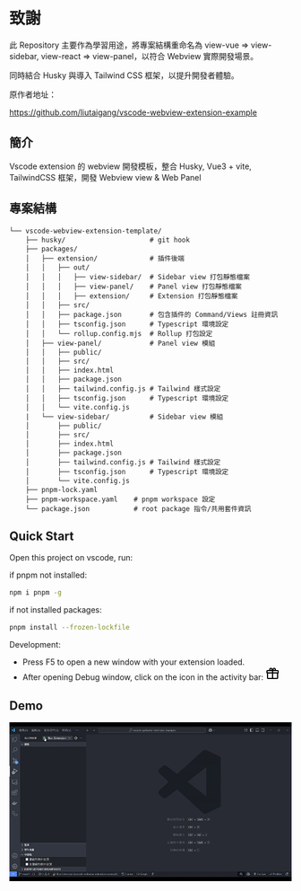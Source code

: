 # 致謝

此 Repository 主要作為學習用途，將專案結構重命名為 view-vue => view-sidebar, view-react => view-panel，以符合 Webview 實際開發場景。

同時結合 Husky 與導入 Tailwind CSS 框架，以提升開發者體驗。

原作者地址：

<https://github.com/liutaigang/vscode-webview-extension-example>

## 簡介

Vscode extension 的 webview 開發模板，整合 Husky, Vue3 + vite, TailwindCSS 框架，開發 Webview view & Web Panel

## 專案結構

```tree
└── vscode-webview-extension-template/
    ├── husky/                     # git hook
    ├── packages/
    │   ├── extension/             # 插件後端
    │   │   ├── out/
    │   │   │   ├── view-sidebar/  # Sidebar view 打包靜態檔案
    │   │   │   ├── view-panel/    # Panel view 打包靜態檔案
    │   │   │   ├── extension/     # Extension 打包靜態檔案
    │   │   ├── src/
    │   │   ├── package.json       # 包含插件的 Command/Views 註冊資訊
    │   │   ├── tsconfig.json      # Typescript 環境設定
    │   │   └── rollup.config.mjs  # Rollup 打包設定
    │   ├── view-panel/            # Panel view 模組
    │   │   ├── public/
    │   │   ├── src/
    │   │   ├── index.html
    │   │   ├── package.json
    │   │   ├── tailwind.config.js # Tailwind 樣式設定
    │   │   ├── tsconfig.json      # Typescript 環境設定
    │   │   └── vite.config.js
    |   └── view-sidebar/          # Sidebar view 模組
    │       ├── public/
    │       ├── src/
    │       ├── index.html
    │       ├── package.json
    │       ├── tailwind.config.js # Tailwind 樣式設定
    │       ├── tsconfig.json      # Typescript 環境設定
    │       └── vite.config.js
    ├── pnpm-lock.yaml
    ├── pnpm-workspace.yaml    # pnpm workspace 設定
    └── package.json           # root package 指令/共用套件資訊
```

## Quick Start

Open this project on vscode, run:

if pnpm not installed:

```bash
npm i pnpm -g
```

if not installed packages:

```bash
pnpm install --frozen-lockfile
```

Development:

- Press F5 to open a new window with your extension loaded.
- After opening Debug window, click on the icon in the activity bar: ![gift](./packages/extension/assets/icon01.svg)

## Demo

![demo](./documents/assets/demo.gif)
